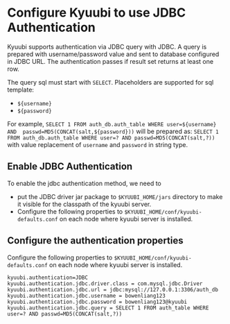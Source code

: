 <!--
 - Licensed to the Apache Software Foundation (ASF) under one or more
 - contributor license agreements.  See the NOTICE file distributed with
 - this work for additional information regarding copyright ownership.
 - The ASF licenses this file to You under the Apache License, Version 2.0
 - (the "License"); you may not use this file except in compliance with
 - the License.  You may obtain a copy of the License at
 -
 -   http://www.apache.org/licenses/LICENSE-2.0
 -
 - Unless required by applicable law or agreed to in writing, software
 - distributed under the License is distributed on an "AS IS" BASIS,
 - WITHOUT WARRANTIES OR CONDITIONS OF ANY KIND, either express or implied.
 - See the License for the specific language governing permissions and
 - limitations under the License.
 -->


# Configure Kyuubi to use JDBC Authentication

Kyuubi supports authentication via JDBC query with JDBC. A query is prepared with username/password value and sent to database configured in JDBC URL. The authentication passes if result set returns at least one row.

The query sql must start with `SELECT`. Placeholders are supported for sql template:
- `${username}`
- `${password}`

For example, `SELECT 1 FROM auth_db.auth_table WHERE user=${username} AND 
passwd=MD5(CONCAT(salt,${password}))` will be prepared as: `SELECT 1 FROM auth_db.auth_table WHERE user=? AND passwd=MD5(CONCAT(salt,?))` with value replacement of `username` and `password` in string type.

## Enable JDBC Authentication 

To enable the jdbc authentication method, we need to

- put the JDBC driver jar package to ``$KYUUBI_HOME/jars`` directory to make it visible for
  the classpath of the kyuubi server.
- Configure the following properties to ``$KYUUBI_HOME/conf/kyuubi-defaults.conf``
  on each node where kyuubi server is installed.


## Configure the authentication properties
Configure the following properties to `$KYUUBI_HOME/conf/kyuubi-defaults.conf` on each node where kyuubi server is installed.

```properties
kyuubi.authentication=JDBC
kyuubi.authentication.jdbc.driver.class = com.mysql.jdbc.Driver
kyuubi.authentication.jdbc.url = jdbc:mysql://127.0.0.1:3306/auth_db
kyuubi.authentication.jdbc.username = bowenliang123
kyuubi.authentication.jdbc.password = bowenliang123@kyuubi
kyuubi.authentication.jdbc.query = SELECT 1 FROM auth_table WHERE user=? AND passwd=MD5(CONCAT(salt,?))
```